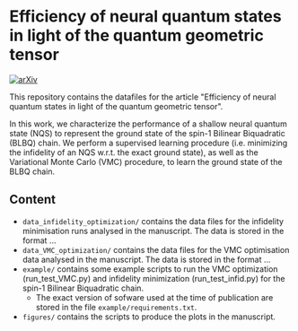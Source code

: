 # Efficiency of neural quantum states in light of the quantum geometric tensor

[![arXiv](https://img.shields.io/badge/arXiv-2402.01565-b31b1b.svg)](https://arxiv.org/abs/2402.01565)

This repository contains the datafiles for the article "Efficiency of neural quantum states in light of the quantum geometric tensor".

In this work, we characterize the performance of a shallow neural quantum state (NQS) to represent the ground state of the spin-1 Bilinear Biquadratic (BLBQ) chain. We perform a supervised learning procedure (i.e. minimizing the infidelity of an NQS w.r.t. the exact ground state), as well as the Variational Monte Carlo (VMC) procedure, to learn the ground state of the BLBQ chain. 

## Content

 - ``data_infidelity_optimization/`` contains the data files for the infidelity minimisation runs analysed in the manuscript. The data is stored in the format ...
 - ``data_VMC_optimization/`` contains the data files for the VMC optimisation data analysed in the manuscript. The data is stored in the format ...
 - ``example/`` contains some example scripts to run the VMC optimization (run_test_VMC.py) and infidelity minimization (run_test_infid.py) for the spin-1 Bilinear Biquadratic chain.
   - The exact version of sofware used at the time of publication are stored in the file ``example/requirements.txt``.
 - ``figures/`` contains the scripts to produce the plots in the manuscript.
